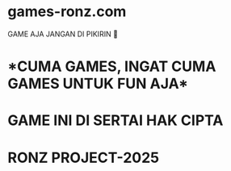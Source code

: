 # games-ronz.com
GAME AJA JANGAN DI PIKIRIN 🗿

<a href="https://files.catbox.moe/m4ooge.jpg"></a>

<h1>*CUMA GAMES, INGAT CUMA GAMES UNTUK FUN AJA*</h1>

# GAME INI DI SERTAI HAK CIPTA

# RONZ PROJECT-2025
